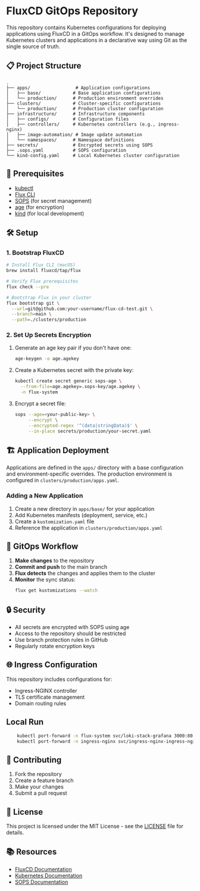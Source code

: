 # FluxCD GitOps Repository

This repository contains Kubernetes configurations for deploying applications using FluxCD in a GitOps workflow. It's designed to manage Kubernetes clusters and applications in a declarative way using Git as the single source of truth.

## 📋 Project Structure

```
.
├── apps/                 # Application configurations
│   ├── base/            # Base application configurations
│   └── production/      # Production environment overrides
├── clusters/            # Cluster-specific configurations
│   └── production/      # Production cluster configuration
├── infrastructure/      # Infrastructure components
│   ├── configs/         # Configuration files
│   ├── controllers/     # Kubernetes controllers (e.g., ingress-nginx)
│   ├── image-automation/ # Image update automation
│   └── namespaces/      # Namespace definitions
├── secrets/             # Encrypted secrets using SOPS
├── .sops.yaml           # SOPS configuration
└── kind-config.yaml     # Local Kubernetes cluster configuration
```

## 🚀 Prerequisites

- [kubectl](https://kubernetes.io/docs/tasks/tools/)
- [Flux CLI](https://fluxcd.io/docs/installation/)
- [SOPS](https://github.com/mozilla/sops) (for secret management)
- [age](https://github.com/FiloSottile/age) (for encryption)
- [kind](https://kind.sigs.k8s.io/) (for local development)

## 🛠️ Setup

### 1. Bootstrap FluxCD

```bash
# Install Flux CLI (macOS)
brew install fluxcd/tap/flux

# Verify Flux prerequisites
flux check --pre

# Bootstrap Flux in your cluster
flux bootstrap git \
  --url=git@github.com:your-username/flux-cd-test.git \
  --branch=main \
  --path=./clusters/production
```

### 2. Set Up Secrets Encryption

1. Generate an age key pair if you don't have one:
   ```bash
   age-keygen -o age.agekey
   ```

2. Create a Kubernetes secret with the private key:
   ```bash
   kubectl create secret generic sops-age \
     --from-file=age.agekey=.sops-key/age.agekey \
     -n flux-system
   ```

3. Encrypt a secret file:
   ```bash
   sops --age=<your-public-key> \
        --encrypt \
        --encrypted-regex '^(data|stringData)$' \
        --in-place secrets/production/your-secret.yaml
   ```

## 🏗️ Application Deployment

Applications are defined in the `apps/` directory with a base configuration and environment-specific overrides. The production environment is configured in `clusters/production/apps.yaml`.

### Adding a New Application

1. Create a new directory in `apps/base/` for your application
2. Add Kubernetes manifests (deployment, service, etc.)
3. Create a `kustomization.yaml` file
4. Reference the application in `clusters/production/apps.yaml`

## 🔄 GitOps Workflow

1. **Make changes** to the repository
2. **Commit and push** to the main branch
3. **Flux detects** the changes and applies them to the cluster
4. **Monitor** the sync status:
   ```bash
   flux get kustomizations --watch
   ```

## 🔒 Security

- All secrets are encrypted with SOPS using age
- Access to the repository should be restricted
- Use branch protection rules in GitHub
- Regularly rotate encryption keys

## 🌐 Ingress Configuration

This repository includes configurations for:
- Ingress-NGINX controller
- TLS certificate management
- Domain routing rules

## Local Run

```bash
    kubectl port-forward -n flux-system svc/loki-stack-grafana 3000:80
    kubectl port-forward -n ingress-nginx svc/ingress-nginx-ingress-nginx-controller 8080:80
```

## 🤝 Contributing

1. Fork the repository
2. Create a feature branch
3. Make your changes
4. Submit a pull request

## 📄 License

This project is licensed under the MIT License - see the [LICENSE](LICENSE) file for details.

## 📚 Resources

- [FluxCD Documentation](https://fluxcd.io/docs/)
- [Kubernetes Documentation](https://kubernetes.io/docs/)
- [SOPS Documentation](https://github.com/mozilla/sops)